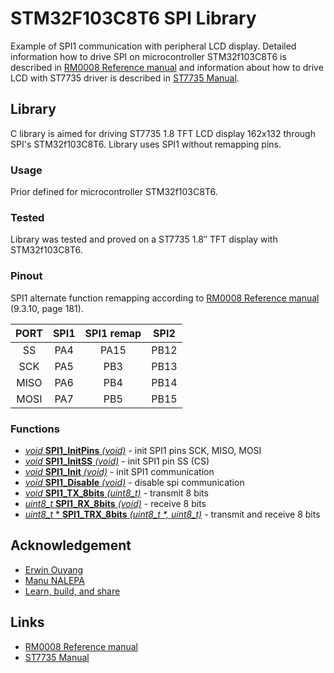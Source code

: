 # STM32F103C8T6 SPI Library
Example of SPI1 communication with peripheral LCD display. Detailed information how to drive SPI on microcontroller STM32f103C8T6 is described in [RM0008 Reference manual](https://www.st.com/mwg-internal/de5fs23hu73ds/progress?id=4xg82YtTk42dgC33Uqaa4XQ5B_tXbY3NJjon9Bfhm7k,) and information about how to drive LCD with ST7735 driver is described in [ST7735 Manual](http://www.displayfuture.com/Display/datasheet/controller/ST7735.pdf).

## Library
C library is aimed for driving ST7735 1.8 TFT LCD display 162x132 through SPI's STM32f103C8T6. Library uses SPI1 without remapping pins.

### Usage
Prior defined for microcontroller STM32f103C8T6. 

### Tested
Library was tested and proved on a ST7735 1.8″ TFT display with STM32f103C8T6.

### Pinout
SPI1 alternate function remapping according to [RM0008 Reference manual](https://www.st.com/mwg-internal/de5fs23hu73ds/progress?id=4xg82YtTk42dgC33Uqaa4XQ5B_tXbY3NJjon9Bfhm7k,) (9.3.10, page 181).

| PORT  | SPI1 | SPI1 remap | SPI2 |
| :---: | :---: | :---: | :---: |
| SS | PA4 | PA15 | PB12 |
| SCK | PA5 | PB3 | PB13 |
| MISO | PA6 | PB4 | PB14 |
| MOSI | PA7 | PB5 | PB15 |

### Functions
- [*void* **SPI1_InitPins** *(void)*]() - init SPI1 pins SCK, MISO, MOSI
- [*void* **SPI1_InitSS** *(void)*]() - init SPI1 pin SS (CS)
- [*void* **SPI1_Init** *(void)*]() - init SPI1 communication
- [*void* **SPI1_Disable** *(void)*]() - disable spi communication
- [*void* **SPI1_TX_8bits** *(uint8_t)*]() - transmit 8 bits
- [*uint8_t* **SPI1_RX_8bits** *(void)*]() - receive 8 bits
- [*uint8_t* * **SPI1_TRX_8bits** *(uint8_t \*, uint8_t)*]() - transmit and receive 8 bits

## Acknowledgement
- [Erwin Ouyang](http://www.handsonembedded.com/stm32f103-spl-tutorial-5/)
- [Manu NALEPA](https://github.com/nalepae/stm32_tutorial/blob/master/src/spi.c)
- [Learn, build, and share](https://learnbuildshare.wordpress.com/about/stm32/using-spi-as-master/)

## Links
- [RM0008 Reference manual](https://www.st.com/mwg-internal/de5fs23hu73ds/progress?id=4xg82YtTk42dgC33Uqaa4XQ5B_tXbY3NJjon9Bfhm7k,)
- [ST7735 Manual](http://www.displayfuture.com/Display/datasheet/controller/ST7735.pdf)
